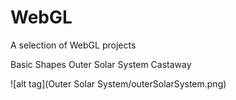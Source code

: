 # WebGL

A selection of WebGL projects

Basic Shapes
Outer Solar System
Castaway

![alt tag](Outer Solar System/outerSolarSystem.png)
